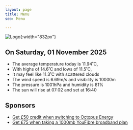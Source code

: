 ```yaml
---
layout: page
title: Menu
seo: Menu

---
```


![Logo](/images/logo.jpg){:width="832px"}

<!-- weather_marker starts -->
## On Saturday, 01 November 2025

- The average temperature today is 11.94˚C,
- With highs of 14.6˚C and lows of 11.5˚C,
- It may feel like 11.3˚C with scattered clouds
- The wind speed is 6.69m/s and visibility is 10000m
- The pressure is 1001hPa and humidity is 81%
- The sun will rise at 07:02 and set at 16:40

<!-- weather_marker ends -->

## Sponsors

- [Get £50 credit when switching to Octopus Energy](https://bit.ly/3oD1nnS)
- [Get £75 when taking a 1000mb YouFibre broadband plan](https://aklam.io/91zWhU?)
